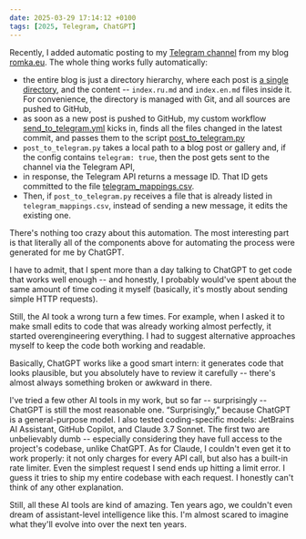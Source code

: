 ```yaml
---
date: 2025-03-29 17:14:12 +0100
tags: [2025, Telegram, ChatGPT]
---
```

Recently, I added automatic posting to my [Telegram channel](https://t.me/romkaeu) from my blog [romka.eu](https://romka.eu). The whole thing works fully automatically:
- the entire blog is just a directory hierarchy, where each post is [a single directory](https://github.com/romka/romka/tree/main/content/note/2025/script-by-chatgpt), and the content -- `index.ru.md` and `index.en.md` files inside it. For convenience, the directory is managed with Git, and all sources are pushed to GitHub,
- as soon as a new post is pushed to GitHub, my custom workflow [send_to_telegram.yml](https://github.com/romka/romka/blob/6cc29f57fe42148fb54758cc105f5e7351dc4fc3/.github/workflows/send_to_telegram.yml) kicks in, finds all the files changed in the latest commit, and passes them to the script [post_to_telegram.py](https://github.com/romka/romka/blob/6cc29f57fe42148fb54758cc105f5e7351dc4fc3/telegram-data/post_to_telegram.py)
- `post_to_telegram.py` takes a local path to a blog post or gallery and, if the config contains `telegram: true`, then the post gets sent to the channel via the Telegram API,
- in response, the Telegram API returns a message ID. That ID gets committed to the file [telegram_mappings.csv](https://github.com/romka/romka/blob/6cc29f57fe42148fb54758cc105f5e7351dc4fc3/telegram-data/telegram_mappings.csv).
- Then, if `post_to_telegram.py` receives a file that is already listed in `telegram_mappings.csv`, instead of sending a new message, it edits the existing one.

There's nothing too crazy about this automation. The most interesting part is that literally all of the components above for automating the process were generated for me by ChatGPT.

I have to admit, that I spent more than a day talking to ChatGPT to get code that works well enough -- and honestly, I probably would've spent about the same amount of time coding it myself (basically, it's mostly about sending simple HTTP requests).

Still, the AI took a wrong turn a few times. For example, when I asked it to make small edits to code that was already working almost perfectly, it started overengineering everything. I had to suggest alternative approaches myself to keep the code both working and readable.

Basically, ChatGPT works like a good smart intern: it generates code that looks plausible, but you absolutely have to review it carefully -- there's almost always something broken or awkward in there.

I've tried a few other AI tools in my work, but so far -- surprisingly -- ChatGPT is still the most reasonable one. “Surprisingly,” because ChatGPT is a general-purpose model. I also tested coding-specific models: JetBrains AI Assistant, GitHub Copilot, and Claude 3.7 Sonnet. The first two are unbelievably dumb -- especially considering they have full access to the project's codebase, unlike ChatGPT. As for Claude, I couldn't even get it to work properly: it not only charges for every API call, but also has a built-in rate limiter. Even the simplest request I send ends up hitting a limit error. I guess it tries to ship my entire codebase with each request. I honestly can't think of any other explanation.

Still, all these AI tools are kind of amazing. Ten years ago, we couldn't even dream of assistant-level intelligence like this. I'm almost scared to imagine what they'll evolve into over the next ten years.

